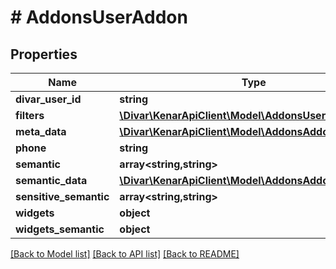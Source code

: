 # # AddonsUserAddon

## Properties

Name | Type | Description | Notes
------------ | ------------- | ------------- | -------------
**divar_user_id** | **string** |  | [optional]
**filters** | [**\Divar\KenarApiClient\Model\AddonsUserAddonFilters**](AddonsUserAddonFilters.md) |  | [optional]
**meta_data** | [**\Divar\KenarApiClient\Model\AddonsAddonMetaData**](AddonsAddonMetaData.md) |  | [optional]
**phone** | **string** |  | [optional]
**semantic** | **array<string,string>** |  | [optional]
**semantic_data** | [**\Divar\KenarApiClient\Model\AddonsAddonSemantic**](AddonsAddonSemantic.md) |  | [optional]
**sensitive_semantic** | **array<string,string>** |  | [optional]
**widgets** | **object** |  | [optional]
**widgets_semantic** | **object** |  | [optional]

[[Back to Model list]](../../README.md#models) [[Back to API list]](../../README.md#endpoints) [[Back to README]](../../README.md)
